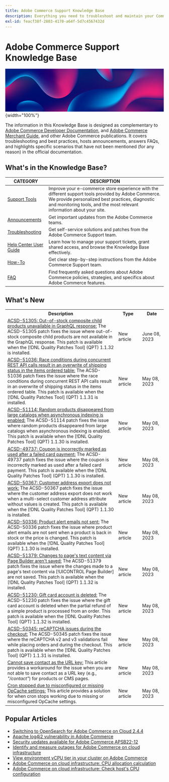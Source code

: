 ```yaml
---
title: Adobe Commerce Support Knowledge Base
description: Everything you need to troubleshoot and maintain your Commerce store.
exl-id: feacf38f-2803-4170-a64f-5d7c4567432d
---
```

# Adobe Commerce Support Knowledge Base

![Knowledge Base homepage](../help/assets/knowledge-base-home-page-cover.jpg){width="100%"}

The information in this Knowledge Base is designed as complementary to [Adobe Commerce Developer Documentation](https://developer.adobe.com/commerce/docs), and [Adobe Commerce Merchant Guide](https://experienceleague.adobe.com/docs/commerce-admin/user-guides/home.html), and other Adobe Commerce publications. It covers troubleshooting and best practices, hosts announcements, answers FAQs, and highlights specific scenarios that have not been mentioned (for any reason) in the official documentation.

## What's in the Knowledge Base?

| CATEGORY | DESCRIPTION | 
| --- | --- |
| [Support Tools](/help/support-tools/overview.md) | Improve your e-commerce store experience with the different support tools provided by Adobe Commerce. We provide personalized best practices, diagnostic and monitoring tools, and the most relevant information about your site. |
| [Announcements](/help/announcements/overview.md) | Get important updates from the Adobe Commerce teams. |
| [Troubleshooting](/help/troubleshooting/overview.md) | Get self-service solutions and patches from the Adobe Commerce Support team. |
| [Help Center User Guide](/help/help-center-guide/help-center/magento-help-center-user-guide.md) | Learn how to manage your support tickets, grant shared access, and browse the Knowledge Base effectively. |
| [How-To](/help/how-to/overview.md) | Get clear step-by-step instructions from the Adobe Commerce Support team. |
| [FAQ](/help/faq/overview.md) | Find frequently asked questions about Adobe Commerce policies, strategies, and specifics about Adobe Commerce features. | 

## What's New

<table style="width:100%">
  <tr>
    <th style="width:70%">Description</th>
    <th style="width:15%">Type</th>
    <th style="width:15%">Date</th>
  </tr>

 <tr>
    <td>
    <a href = "https://experienceleague.adobe.com/docs/commerce-knowledge-base/kb/support-tools/patches/v1-1-32/acsd-51305-out-of-stock-composite-child-products-unavailable-in-graphql-response.html">ACSD-51305: Out-of-stock composite child products unavailable in GraphQL response:</a> The ACSD-51305 patch fixes the issue where out-of-stock composite child products are not available in the GraphQL response. This patch is available when the [!DNL Quality Patches Tool] (QPT) 1.1.32 is installed.
    </td>
    <td>New article</td>
    <td> June 08, 2023</td>
  </tr>

  <tr>
    <td>
    <a href = "https://experienceleague.adobe.com/docs/commerce-knowledge-base/kb/support-tools/patches/v1-1-31/acsd-51036-race-conditions-during-concurrent-rest-api-calls-cause-overwrite-of-shipping-status.html">ACSD-51036: Race conditions during concurrent REST API calls result in an overwrite of shipping status in the items ordered table:</a> The ACSD-51036 patch fixes the issue where the race conditions during concurrent REST API calls result in an overwrite of shipping status in the items ordered table. This patch is available when the [!DNL Quality Patches Tool] (QPT) 1.1.31 is installed.
    </td>
    <td>New article</td>
    <td>May 08, 2023</td>
  </tr>

  <tr>
    <td>
    <a href="https://experienceleague.adobe.com/docs/commerce-knowledge-base/kb/support-tools/patches/v1-1-30/acsd-51114-random-product-disappearing-from-large-catalogs-while-asynchronous-indexing.html">ACSD-51114: Random products disappeared from large catalogs when asynchronous indexing is enabled:</a> The ACSD-51114 patch fixes the issue where random products disappeared from large catalogs when asynchronous indexing is enabled. This patch is available when the [!DNL Quality Patches Tool] (QPT) 1.1.30 is installed.
    </td>
    <td>New article</td>
    <td>May 08, 2023</td>
  </tr>

  <tr>
    <td>
    <a href="https://experienceleague.adobe.com/docs/commerce-knowledge-base/kb/support-tools/patches/v1-1-30/acsd-49737-coupon-is-incorrectly-marked-as-used-after-a-failed-card-payment.html">ACSD-49737: Coupon is incorrectly marked as used after a failed card payment:</a> The ACSD-49737 patch fixes the issue where the coupon is incorrectly marked as used after a failed card payment. This patch is available when the [!DNL Quality Patches Tool] (QPT) 1.1.30 is installed.
    </td>
    <td> New article </td>
    <td> May 08, 2023</td>
 </tr>

  <tr>
    <td>
    <a href="https://experienceleague.adobe.com/docs/commerce-knowledge-base/kb/support-tools/patches/v1-1-30/acsd-50367-customer-address-export-does-not-work.html">ACSD-50367: Customer address export does not work:</a> The ACSD-50367 patch fixes the issue where the customer address export does not work when a multi-select customer address attribute without values is created. This patch is available when the [!DNL Quality Patches Tool] (QPT) 1.1.30 is installed.
    </td>
    <td>New article</td>
    <td>May 08, 2023</td>
  </tr>

  <tr>
    <td>
    <a href="https://experienceleague.adobe.com/docs/commerce-knowledge-base/kb/support-tools/patches/v1-1-30/acsd-50336-product-alert-emails-not-sent.html">ACSD-50336: Product alert emails not sent:</a> The ACSD-50336 patch fixes the issue where product alert emails are not sent when a product is back in stock or the price is changed. This patch is available when the [!DNL Quality Patches Tool] (QPT) 1.1.30 is installed.
    </td>
    <td>New article</td>
    <td>May 08, 2023</td>
  </tr>
  
   <tr>
    <td>
    <a href="https://experienceleague.adobe.com/docs/commerce-knowledge-base/kb/support-tools/patches/v1-1-32/acsd-51379-changes-made-to-page-text-content-via-page-builder-are-not-saved.html">ACSD-51379: Changes to page's text content via Page Builder aren't saved:</a> The ACSD-51379 patch fixes the issue where the changes made to a page's text content via [!UICONTROL Page Builder] are not saved. This patch is available when the [!DNL Quality Patches Tool] (QPT) 1.1.32 is installed.
    </td>
    <td>New article</td>
    <td>May 08, 2023</td>
  </tr>

  <tr>
    <td>
    <a href="https://experienceleague.adobe.com/docs/commerce-knowledge-base/kb/support-tools/patches/v1-1-32/acsd-51230-gift-card-account-is-deleted.html">ACSD-51230: Gift card account is deleted:</a> The ACSD-51230 patch fixes the issue where the gift card account is deleted when the partial refund of a simple product is processed from an order. This patch is available when the [!DNL Quality Patches Tool] (QPT) 1.1.32 is installed.
    </td>
    <td>New article</td>
    <td>May 08, 2023</td>
  </tr>

  <tr>
    <td>
    <a href="https://experienceleague.adobe.com/docs/commerce-knowledge-base/kb/support-tools/patches/v1-1-31/acsd-50345-recaptcha-issues-during-checkout.html">ACSD-50345: reCAPTCHA issues during the checkout:</a> The ACSD-50345 patch fixes the issue where the reCAPTCHA v2 and v3 validations fail while placing orders and during the checkout. This patch is available when the [!DNL Quality Patches Tool] (QPT) 1.1.31 is installed.
    </td>
    <td>New article</td>
    <td>May 08, 2023</td>
  </tr>

  <tr>
    <td>
    <a href="https://experienceleague.adobe.com/docs/commerce-knowledge-base/kb/troubleshooting/storefront/unable-to-save-contact-as-a-url-key.html">Cannot save contact as the URL key:</a> This article provides a workaround for the issue when you are not able to save contact as a URL key (e.g., <em>"/contact"</em>) for products or CMS pages.
    </td>
    <td>New article</td>
    <td>May 08, 2023</td>
  </tr>

  <tr>
    <td>
    <a href="https://experienceleague.adobe.com/docs/commerce-knowledge-base/kb/troubleshooting/miscellaneous/crons-blocked-running-missing-opache-settings.html">Cron stopped due to misconfigured or missing OpCache settings:</a> This article provides a solution for when cron stops working due to missing or misconfigured OpCache settings.
    </td>
    <td>New article</td>
    <td>May 08, 2023</td>
  </tr>
</table>

## Popular Articles

* [Switching to OpenSearch for Adobe Commerce on Cloud 2.4.4](/help/announcements/adobe-commerce-announcements/switching-to-opensearch-for-adobe-commerce-on-cloud-2.4.4.md)
* [Apache log4j2 vulnerability in Adobe Commerce](/help/announcements/adobe-commerce-announcements/apache-log4j2-adobe-commerce.md)
* [Security updates available for Adobe Commerce APSB22-12](/help/troubleshooting/known-issues-patches-attached/0-day-vulnerability-patch.md)
* [Identify and measure outages for Adobe Commerce on cloud infrastructure](/help/how-to/general/how-to-identify-outages.md)
* [View environment vCPU tier in your cluster on Adobe Commerce](/help/how-to/general/check-vcpu-using-observation-for-adobe-commerce.md)
* [Adobe Commerce on cloud infrastructure: CPU allocation calculation](/help/how-to/general/magento-commerce-cloud-cpu-allocation-calculation.md)
* [Adobe Commerce on cloud infrastructure: Check host's CPU configuration](/help/how-to/general/magento-commerce-cloud-check-hosts-cpu-configuration.md)
